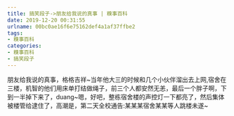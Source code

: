 ```yaml
---
title: 搞笑段子->朋友给我说的真事 | 糗事百科
date: 2019-12-20 00:31:55
urlname: 00bc0ae16f6e75162def4a1af37ffbe2
tags: 
- 糗事百科
categories:
- 糗事百科
- 搞笑段子
---
```

朋友给我说的真事，格格吉祥~当年他大三的时候和几个小伙伴溜出去上网,宿舍在三楼，机智的他们用床单打结做绳子，前三个人都安然无恙，最后一个胖子啊，下到一半掉下来了，duang~嗯，好吧，整栋宿舍楼的声控灯一下都亮了，然后集体被楼管给逮住了，高潮是，第二天全校通告:某某某宿舍某某等人跳楼未遂~


